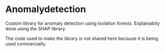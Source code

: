# Anomalydetection
Custom library for anomaly detection using Isolation forests. Explainabity done using the SHAP library.

The code used to make the library is not shared here because it is being used commercially. 
